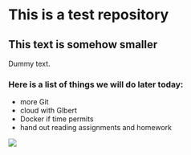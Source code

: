 # This is a test repository

## This text is somehow smaller

Dummy text.

### Here is a list of things we will do later today:
* more Git
* cloud with Glbert
* Docker if time permits
* hand out reading assignments and homework

![](https://raw.githubusercontent.com/hellojoechip/NUS-test-20210111/main/lavo2.png)
